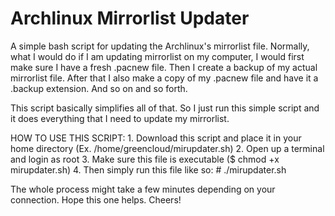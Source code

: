 # Archlinux Mirrorlist Updater

A simple bash script for updating the Archlinux's mirrorlist file. Normally, what I would do if I am updating mirrorlist on my computer, I would first make sure I have a fresh .pacnew file. Then I create a backup of my actual mirrorlist file. After that I also make a copy of my .pacnew file and have it a .backup extension. And so on and so forth.

This script basically simplifies all of that. So I just run this simple script and it does everything that I need to update my mirrorlist.

HOW TO USE THIS SCRIPT:
    1. Download this script and place it in your home directory (Ex. /home/greencloud/mirupdater.sh)
    2. Open up a terminal and login as root
    3. Make sure this file is executable ($ chmod +x mirupdater.sh)
    4. Then simply run this file like so: # ./mirupdater.sh
    
The whole process might take a few minutes depending on your connection. Hope this one helps. Cheers!
